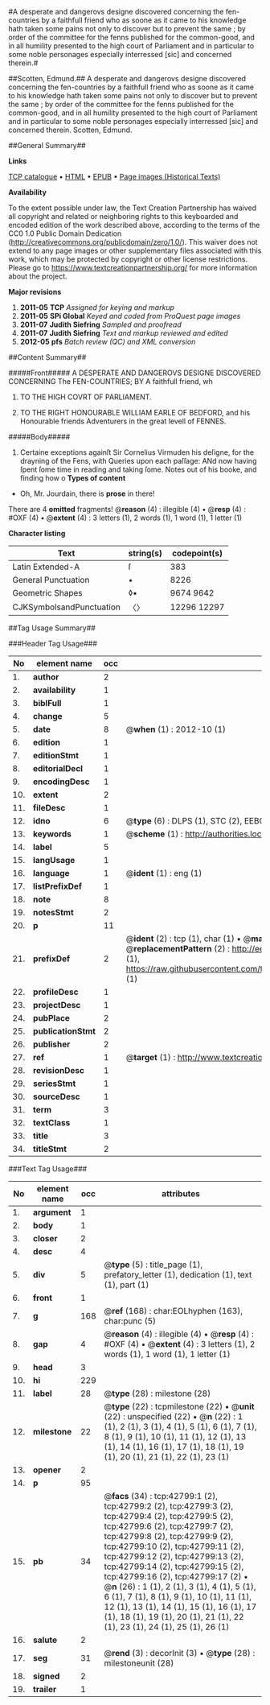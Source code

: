 #A desperate and dangerovs designe discovered concerning the fen-countries by a faithfull friend who as soone as it came to his knowledge hath taken some pains not only to discover but to prevent the same ; by order of the committee for the fenns published for the common-good, and in all humility presented to the high court of Parliament and in particular to some noble personages especially interressed [sic] and concerned therein.#

##Scotten, Edmund.##
A desperate and dangerovs designe discovered concerning the fen-countries by a faithfull friend who as soone as it came to his knowledge hath taken some pains not only to discover but to prevent the same ; by order of the committee for the fenns published for the common-good, and in all humility presented to the high court of Parliament and in particular to some noble personages especially interressed [sic] and concerned therein.
Scotten, Edmund.

##General Summary##

**Links**

[TCP catalogue](http://www.ota.ox.ac.uk/tcp/)  • 
[HTML](http://tei.it.ox.ac.uk/tcp/Texts-HTML/free/A58/A58831.html)  • 
[EPUB](http://tei.it.ox.ac.uk/tcp/Texts-EPUB/free/A58/A58831.epub) • 
[Page images (Historical Texts)](https://historicaltexts.jisc.ac.uk/eebo-09348338e)

**Availability**

To the extent possible under law, the Text Creation Partnership has waived all copyright and related or neighboring rights to this keyboarded and encoded edition of the work described above, according to the terms of the CC0 1.0 Public Domain Dedication (http://creativecommons.org/publicdomain/zero/1.0/). This waiver does not extend to any page images or other supplementary files associated with this work, which may be protected by copyright or other license restrictions. Please go to https://www.textcreationpartnership.org/ for more information about the project.

**Major revisions**

1. __2011-05__ __TCP__ *Assigned for keying and markup*
1. __2011-05__ __SPi Global__ *Keyed and coded from ProQuest page images*
1. __2011-07__ __Judith Siefring__ *Sampled and proofread*
1. __2011-07__ __Judith Siefring__ *Text and markup reviewed and edited*
1. __2012-05__ __pfs__ *Batch review (QC) and XML conversion*

##Content Summary##

#####Front#####
A DESPERATE AND DANGEROVS DESIGNE DISCOVERED CONCERNING The FEN-COUNTRIES; BY A faithfull friend, wh
1. TO THE HIGH COVRT OF PARLIAMENT.

1. TO THE RIGHT HONOURABLE WILLIAM EARLE OF BEDFORD, and his Honourable friends Adventurers in the great levell of FENNES.

#####Body#####

1. Certaine exceptions againſt Sir Cornelius Virmuden his deſigne, for the drayning of the Fens, with Queries upon each paſſage:
ANd now having ſpent ſome time in reading and taking ſome. Notes out of his booke, and finding how o
**Types of content**

  * Oh, Mr. Jourdain, there is **prose** in there!

There are 4 **omitted** fragments! 
 @__reason__ (4) : illegible (4)  •  @__resp__ (4) : #OXF (4)  •  @__extent__ (4) : 3 letters (1), 2 words (1), 1 word (1), 1 letter (1)

**Character listing**


|Text|string(s)|codepoint(s)|
|---|---|---|
|Latin Extended-A|ſ|383|
|General Punctuation|•|8226|
|Geometric Shapes|◊▪|9674 9642|
|CJKSymbolsandPunctuation|〈〉|12296 12297|

##Tag Usage Summary##

###Header Tag Usage###

|No|element name|occ|attributes|
|---|---|---|---|
|1.|__author__|2||
|2.|__availability__|1||
|3.|__biblFull__|1||
|4.|__change__|5||
|5.|__date__|8| @__when__ (1) : 2012-10 (1)|
|6.|__edition__|1||
|7.|__editionStmt__|1||
|8.|__editorialDecl__|1||
|9.|__encodingDesc__|1||
|10.|__extent__|2||
|11.|__fileDesc__|1||
|12.|__idno__|6| @__type__ (6) : DLPS (1), STC (2), EEBO-CITATION (1), OCLC (1), VID (1)|
|13.|__keywords__|1| @__scheme__ (1) : http://authorities.loc.gov/ (1)|
|14.|__label__|5||
|15.|__langUsage__|1||
|16.|__language__|1| @__ident__ (1) : eng (1)|
|17.|__listPrefixDef__|1||
|18.|__note__|8||
|19.|__notesStmt__|2||
|20.|__p__|11||
|21.|__prefixDef__|2| @__ident__ (2) : tcp (1), char (1)  •  @__matchPattern__ (2) : ([0-9\-]+):([0-9IVX]+) (1), (.+) (1)  •  @__replacementPattern__ (2) : http://eebo.chadwyck.com/downloadtiff?vid=$1&page=$2 (1), https://raw.githubusercontent.com/textcreationpartnership/Texts/master/tcpchars.xml#$1 (1)|
|22.|__profileDesc__|1||
|23.|__projectDesc__|1||
|24.|__pubPlace__|2||
|25.|__publicationStmt__|2||
|26.|__publisher__|2||
|27.|__ref__|1| @__target__ (1) : http://www.textcreationpartnership.org/docs/. (1)|
|28.|__revisionDesc__|1||
|29.|__seriesStmt__|1||
|30.|__sourceDesc__|1||
|31.|__term__|3||
|32.|__textClass__|1||
|33.|__title__|3||
|34.|__titleStmt__|2||


###Text Tag Usage###

|No|element name|occ|attributes|
|---|---|---|---|
|1.|__argument__|1||
|2.|__body__|1||
|3.|__closer__|2||
|4.|__desc__|4||
|5.|__div__|5| @__type__ (5) : title_page (1), prefatory_letter (1), dedication (1), text (1), part (1)|
|6.|__front__|1||
|7.|__g__|168| @__ref__ (168) : char:EOLhyphen (163), char:punc (5)|
|8.|__gap__|4| @__reason__ (4) : illegible (4)  •  @__resp__ (4) : #OXF (4)  •  @__extent__ (4) : 3 letters (1), 2 words (1), 1 word (1), 1 letter (1)|
|9.|__head__|3||
|10.|__hi__|229||
|11.|__label__|28| @__type__ (28) : milestone (28)|
|12.|__milestone__|22| @__type__ (22) : tcpmilestone (22)  •  @__unit__ (22) : unspecified (22)  •  @__n__ (22) : 1 (1), 2 (1), 3 (1), 4 (1), 5 (1), 6 (1), 7 (1), 8 (1), 9 (1), 10 (1), 11 (1), 12 (1), 13 (1), 14 (1), 16 (1), 17 (1), 18 (1), 19 (1), 20 (1), 21 (1), 22 (1), 23 (1)|
|13.|__opener__|2||
|14.|__p__|95||
|15.|__pb__|34| @__facs__ (34) : tcp:42799:1 (2), tcp:42799:2 (2), tcp:42799:3 (2), tcp:42799:4 (2), tcp:42799:5 (2), tcp:42799:6 (2), tcp:42799:7 (2), tcp:42799:8 (2), tcp:42799:9 (2), tcp:42799:10 (2), tcp:42799:11 (2), tcp:42799:12 (2), tcp:42799:13 (2), tcp:42799:14 (2), tcp:42799:15 (2), tcp:42799:16 (2), tcp:42799:17 (2)  •  @__n__ (26) : 1 (1), 2 (1), 3 (1), 4 (1), 5 (1), 6 (1), 7 (1), 8 (1), 9 (1), 10 (1), 11 (1), 12 (1), 13 (1), 14 (1), 15 (1), 16 (1), 17 (1), 18 (1), 19 (1), 20 (1), 21 (1), 22 (1), 23 (1), 24 (1), 25 (1), 26 (1)|
|16.|__salute__|2||
|17.|__seg__|31| @__rend__ (3) : decorInit (3)  •  @__type__ (28) : milestoneunit (28)|
|18.|__signed__|2||
|19.|__trailer__|1||
